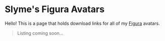 # Slyme's Figura Avatars
Hello! This is a page that holds download links for all of my [Figura](https://github.com/Blancworks/Figura) avatars.

> Listing coming soon...
